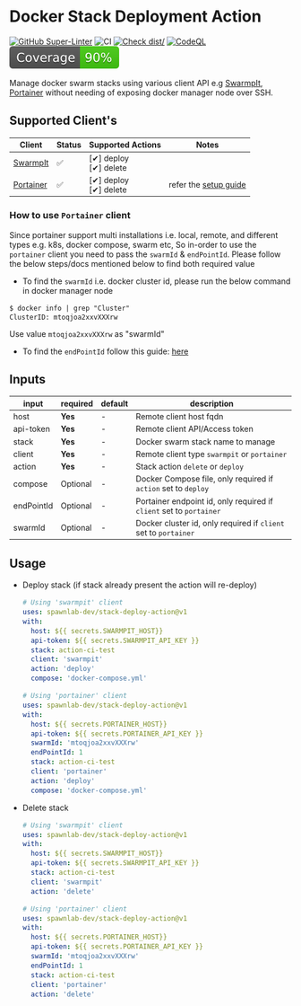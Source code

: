 # Docker Stack Deployment Action

[![GitHub Super-Linter](https://github.com/spawnlab-dev/stack-deploy-action/actions/workflows/linter.yml/badge.svg)](https://github.com/super-linter/super-linter)
![CI](https://github.com/spawnlab-dev/stack-deploy-action/actions/workflows/ci.yml/badge.svg)
[![Check dist/](https://github.com/spawnlab-dev/stack-deploy-action/actions/workflows/check-dist.yml/badge.svg)](https://github.com/spawnlab-dev/stack-deploy-action/actions/workflows/check-dist.yml)
[![CodeQL](https://github.com/spawnlab-dev/stack-deploy-action/actions/workflows/codeql-analysis.yml/badge.svg)](https://github.com/spawnlab-dev/stack-deploy-action/actions/workflows/codeql-analysis.yml)
[![Coverage](./badges/coverage.svg)](./badges/coverage.svg)

Manage docker swarm stacks using various client API e.g
[SwarmpIt](https://swarmpit.io/), [Portainer](https://www.portainer.io/) without
needing of exposing docker manager node over SSH.

## Supported Client's

| Client                                | Status | Supported Actions           | Notes                                                 |
| ------------------------------------- | ------ | --------------------------- | ----------------------------------------------------- |
| [SwarmpIt](https://swarmpit.io/)      | ✅     | [✔] deploy<br> [✔] delete |                                                       |
| [Portainer](https://www.portainer.io) | ✅     | [✔] deploy<br> [✔] delete | refer the [setup guide](#how-to-use-portainer-client) |

### How to use `Portainer` client

Since portainer support multi installations i.e. local, remote, and different
types e.g. k8s, docker compose, swarm etc, So in-order to use the `portainer`
client you need to pass the `swarmId` & `endPointId`. Please follow the below
steps/docs mentioned below to find both required value

- To find the `swarmId` i.e. docker cluster id, please run the below command in
  docker manager node

```shell
$ docker info | grep "Cluster"
ClusterID: mtoqjoa2xxvXXXrw
```

Use value `mtoqjoa2xxvXXXrw` as "swarmId"

- To find the `endPointId` follow this guide:
  [here](https://tinyurl.com/yc7m7y5v)

## Inputs

| input      | required | default | description                                                         |
| ---------- | -------- | ------- | ------------------------------------------------------------------- |
| host       | **Yes**  | -       | Remote client host fqdn                                             |
| api-token  | **Yes**  | -       | Remote client API/Access token                                      |
| stack      | **Yes**  | -       | Docker swarm stack name to manage                                   |
| client     | **Yes**  | -       | Remote client type `swarmpit` or `portainer`                        |
| action     | **Yes**  | -       | Stack action `delete` or `deploy`                                   |
| compose    | Optional | -       | Docker Compose file, only required if `action` set to `deploy`      |
| endPointId | Optional | -       | Portainer endpoint id, only required if `client` set to `portainer` |
| swarmId    | Optional | -       | Docker cluster id, only required if `client` set to `portainer`     |

## Usage

- Deploy stack (if stack already present the action will re-deploy)

  ```yaml
  # Using 'swarmpit' client
  uses: spawnlab-dev/stack-deploy-action@v1
  with:
    host: ${{ secrets.SWARMPIT_HOST}}
    api-token: ${{ secrets.SWARMPIT_API_KEY }}
    stack: action-ci-test
    client: 'swarmpit'
    action: 'deploy'
    compose: 'docker-compose.yml'
  ```

  ```yaml
  # Using 'portainer' client
  uses: spawnlab-dev/stack-deploy-action@v1
  with:
    host: ${{ secrets.PORTAINER_HOST}}
    api-token: ${{ secrets.PORTAINER_API_KEY }}
    swarmId: 'mtoqjoa2xxvXXXrw'
    endPointId: 1
    stack: action-ci-test
    client: 'portainer'
    action: 'deploy'
    compose: 'docker-compose.yml'
  ```

- Delete stack

  ```yaml
  # Using 'swarmpit' client
  uses: spawnlab-dev/stack-deploy-action@v1
  with:
    host: ${{ secrets.SWARMPIT_HOST}}
    api-token: ${{ secrets.SWARMPIT_API_KEY }}
    stack: action-ci-test
    client: 'swarmpit'
    action: 'delete'
  ```

  ```yaml
  # Using 'portainer' client
  uses: spawnlab-dev/stack-deploy-action@v1
  with:
    host: ${{ secrets.PORTAINER_HOST}}
    api-token: ${{ secrets.PORTAINER_API_KEY }}
    swarmId: 'mtoqjoa2xxvXXXrw'
    endPointId: 1
    stack: action-ci-test
    client: 'portainer'
    action: 'delete'
  ```

```

```
